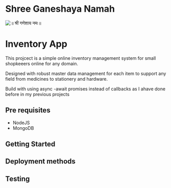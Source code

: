 # Shree Ganeshaya Namah 
![॥ श्री गणेशाय नमः॥](https://github.com/siddhirajpantoji/inventory-app/Ganeshaya.png)
# Inventory App 
This projcect is a simple online inventory management system 
for small shopkeeers online for any domain.

Designed with robust master data management for each item to support any field from medicines to stationery and hardware. 

Build with using async -await promises instead of callbacks as I ahave done before in my previous projects 



## Pre requisites 
* NodeJS 
* MongoDB 

## Getting Started 


## Deployment methods 



## Testing 